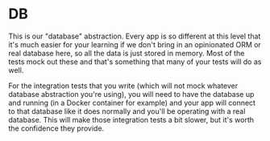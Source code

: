 # DB

This is our "database" abstraction. Every app is so different at this level that
it's much easier for your learning if we don't bring in an opinionated ORM or
real database here, so all the data is just stored in memory. Most of the tests
mock out these and that's something that many of your tests will do as well.

For the integration tests that you write (which will not mock whatever database
abstraction you're using), you will need to have the database up and running (in
a Docker container for example) and your app will connect to that database like
it does normally and you'll be operating with a real database. This will make
those integration tests a bit slower, but it's worth the confidence they
provide.
